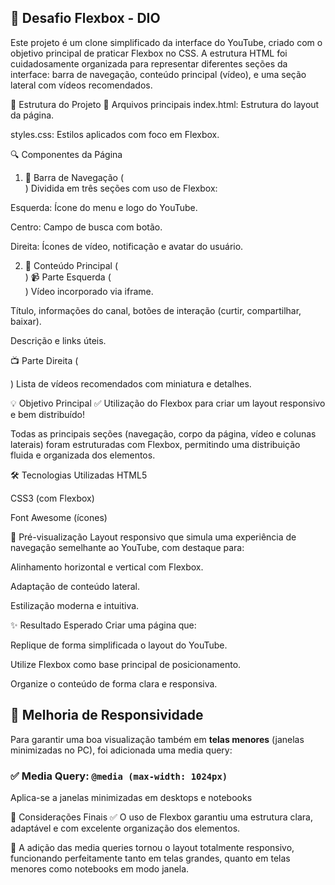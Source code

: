 ## 🎯 Desafio Flexbox - DIO

Este projeto é um clone simplificado da interface do YouTube, criado com o objetivo principal de praticar Flexbox no CSS. A estrutura HTML foi cuidadosamente organizada para representar diferentes seções da interface: barra de navegação, conteúdo principal (vídeo), e uma seção lateral com vídeos recomendados.

🧱 Estrutura do Projeto
📁 Arquivos principais
index.html: Estrutura do layout da página.

styles.css: Estilos aplicados com foco em Flexbox.

🔍 Componentes da Página
1. 🧭 Barra de Navegação (<nav class="navbar">)
Dividida em três seções com uso de Flexbox:

Esquerda: Ícone do menu e logo do YouTube.

Centro: Campo de busca com botão.

Direita: Ícones de vídeo, notificação e avatar do usuário.

2. 🎥 Conteúdo Principal (<section class="container">)
📹 Parte Esquerda (<div class="container-left">)
Vídeo incorporado via iframe.

Título, informações do canal, botões de interação (curtir, compartilhar, baixar).

Descrição e links úteis.

📺 Parte Direita (<aside class="container-right">)
Lista de vídeos recomendados com miniatura e detalhes.

💡 Objetivo Principal
✅ Utilização do Flexbox para criar um layout responsivo e bem distribuído!

Todas as principais seções (navegação, corpo da página, vídeo e colunas laterais) foram estruturadas com Flexbox, permitindo uma distribuição fluida e organizada dos elementos.

🛠️ Tecnologias Utilizadas
HTML5

CSS3 (com Flexbox)

Font Awesome (ícones)

📸 Pré-visualização
Layout responsivo que simula uma experiência de navegação semelhante ao YouTube, com destaque para:

Alinhamento horizontal e vertical com Flexbox.

Adaptação de conteúdo lateral.

Estilização moderna e intuitiva.

✨ Resultado Esperado
Criar uma página que:

Replique de forma simplificada o layout do YouTube.

Utilize Flexbox como base principal de posicionamento.

Organize o conteúdo de forma clara e responsiva.

## 📱 Melhoria de Responsividade

Para garantir uma boa visualização também em **telas menores** (janelas minimizadas no PC), foi adicionada uma media query:

### ✅ Media Query: `@media (max-width: 1024px)`  
Aplica-se a janelas minimizadas em desktops e notebooks

📌 Considerações Finais
✅ O uso de Flexbox garantiu uma estrutura clara, adaptável e com excelente organização dos elementos.

🚀 A adição das media queries tornou o layout totalmente responsivo, funcionando perfeitamente tanto em telas grandes, quanto em telas menores como notebooks em modo janela.
